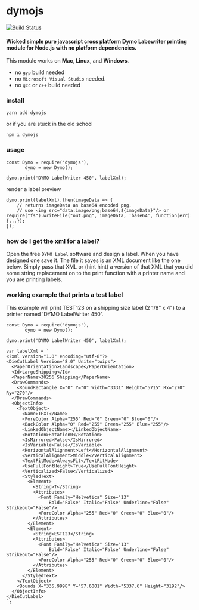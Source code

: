 # dymojs

[![Build Status](https://travis-ci.org/dsandor/dymojs.svg?branch=master)](https://travis-ci.org/dsandor/dymojs)

#### Wicked simple pure javascript cross platform Dymo Labewriter printing module for Node.js with no platform dependencies.

This module works on **Mac**, **Linux**, and **Windows**.
 
 - no `gyp` build needed
 - no `Microsoft Visual Studio` needed.
 - no `gcc` or `c++` build needed 

### install

```
yarn add dymojs
```

or if you are stuck in the old school

```
npm i dymojs
```

### usage

```
const Dymo = require('dymojs'),
	   dymo = new Dymo();

dymo.print('DYMO LabelWriter 450', labelXml);
```

render a label preview

```
dymo.print(labelXml).then(imageData => {
	// returns imageData as base64 encoded png.
	// use <img src="data:image/png;base64,${imageData}"/> or require("fs").writeFile("out.png", imageData, 'base64', function(err) {...});
});
```

### how do I get the xml for a label?
Open the free `DYMO Label` software and design a label.  When you have designed one save it.  The file it saves is an XML document like the one below.  Simply pass that XML or (hint hint) a version of that XML that you did some string replacement on to the print function with a printer name and you are printing labels.

### working example that prints a test label
This example will print TEST123 on a shipping size label (2 1/8" x 4") to a printer named 'DYMO LabelWriter 450'. 

```
const Dymo = require('dymojs'),
	   dymo = new Dymo();

dymo.print('DYMO LabelWriter 450', labelXml);

var labelXml = `
<?xml version="1.0" encoding="utf-8"?>
<DieCutLabel Version="8.0" Units="twips">
  <PaperOrientation>Landscape</PaperOrientation>
  <Id>LargeShipping</Id>
  <PaperName>30256 Shipping</PaperName>
  <DrawCommands>
    <RoundRectangle X="0" Y="0" Width="3331" Height="5715" Rx="270" Ry="270"/>
  </DrawCommands>
  <ObjectInfo>
    <TextObject>
      <Name>TEXT</Name>
      <ForeColor Alpha="255" Red="0" Green="0" Blue="0"/>
      <BackColor Alpha="0" Red="255" Green="255" Blue="255"/>
      <LinkedObjectName></LinkedObjectName>
      <Rotation>Rotation0</Rotation>
      <IsMirrored>False</IsMirrored>
      <IsVariable>False</IsVariable>
      <HorizontalAlignment>Left</HorizontalAlignment>
      <VerticalAlignment>Middle</VerticalAlignment>
      <TextFitMode>AlwaysFit</TextFitMode>
      <UseFullFontHeight>True</UseFullFontHeight>
      <Verticalized>False</Verticalized>
      <StyledText>
        <Element>
          <String>T</String>
          <Attributes>
            <Font Family="Helvetica" Size="13" 
            	Bold="False" Italic="False" Underline="False" Strikeout="False"/>
            <ForeColor Alpha="255" Red="0" Green="0" Blue="0"/>
          </Attributes>
        </Element>
        <Element>
          <String>EST123</String>
          <Attributes>
            <Font Family="Helvetica" Size="13" 
            	Bold="False" Italic="False" Underline="False" Strikeout="False"/>
            <ForeColor Alpha="255" Red="0" Green="0" Blue="0"/>
          </Attributes>
        </Element>
      </StyledText>
    </TextObject>
    <Bounds X="335.9998" Y="57.6001" Width="5337.6" Height="3192"/>
  </ObjectInfo>
</DieCutLabel>
`;
```
										
